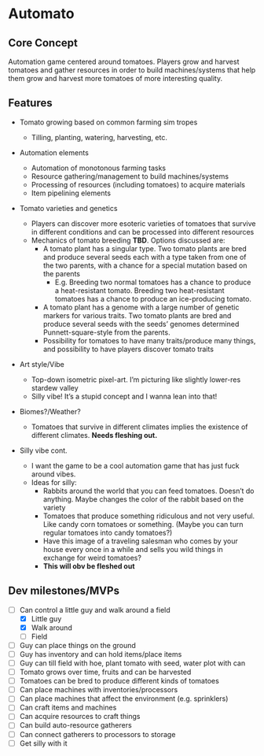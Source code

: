 # Automato

## Core Concept

Automation game centered around tomatoes. Players grow and harvest tomatoes and gather resources in order to build machines/systems that help them grow and harvest more tomatoes of more interesting quality.

## Features

- Tomato growing based on common farming sim tropes
  - Tilling, planting, watering, harvesting, etc.
- Automation elements
  - Automation of monotonous farming tasks
  - Resource gathering/management to build machines/systems
  - Processing of resources (including tomatoes) to acquire materials
  - Item pipelining elements
- Tomato varieties and genetics
  - Players can discover more esoteric varieties of tomatoes that survive in different conditions and can be processed into different resources
  - Mechanics of tomato breeding **TBD**. Options discussed are:
     - A tomato plant has a singular type. Two tomato plants are bred and produce several seeds each with a type taken from one of the two parents, with a chance for a special mutation based on the parents
        - E.g. Breeding two normal tomatoes has a chance to produce a heat-resistant tomato. Breeding two heat-resistant tomatoes has a chance to produce an ice-producing tomato.
     - A tomato plant has a genome with a large number of genetic markers for various traits. Two tomato plants are bred and produce several seeds with the seeds’ genomes determined Punnett-square-style from the parents. 
      - Possibility for tomatoes to have many traits/produce many things, and possibility to have players discover tomato traits
- Art style/Vibe

  - Top-down isometric pixel-art. I’m picturing like slightly lower-res stardew valley
  - Silly vibe! It’s a stupid concept and I wanna lean into that!
- Biomes?/Weather?
  - Tomatoes that survive in different climates implies the existence of different climates. **Needs fleshing out.**
- Silly vibe cont.
  - I want the game to be a cool automation game that has just fuck around vibes.
  - Ideas for silly:
     - Rabbits around the world that you can feed tomatoes. Doesn’t do anything. Maybe changes the color of the rabbit based on the variety
     - Tomatoes that produce something ridiculous and not very useful. Like candy corn tomatoes or something. (Maybe you can turn regular tomatoes into candy tomatoes?)
     - Have this image of a traveling salesman who comes by your house every once in a while and sells you wild things in exchange for weird tomatoes?
     - **This will obv be fleshed out**

## Dev milestones/MVPs

- [ ] Can control a little guy and walk around a field
  - [x] Little guy
  - [x] Walk around
  - [ ] Field
- [ ] Guy can place things on the ground
- [ ] Guy has inventory and can hold items/place items
- [ ] Guy can till field with hoe, plant tomato with seed, water plot with can
- [ ] Tomato grows over time, fruits and can be harvested
- [ ] Tomatoes can be bred to produce different kinds of tomatoes
- [ ] Can place machines with inventories/processors
- [ ] Can place machines that affect the environment (e.g. sprinklers)
- [ ] Can craft items and machines
- [ ] Can acquire resources to craft things
- [ ] Can build auto-resource gatherers
- [ ] Can connect gatherers to processors to storage
- [ ] Get silly with it
